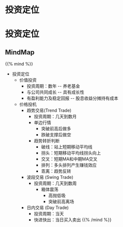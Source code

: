 # 投资定位


# 投资定位

## MindMap

{{% mind %}}
- 投资定位
  - 价值投资
    - 投资周期：数年 -- 养老基金
    - 与公司共同成长 -- 具有成长性
    - 有盈利能力及稳定回报 -- 股息收益分摊持有成本
  - 价格投机
    - 趋势交易(Trend Trade) 
      - 投资周期：几天到数月
      - 单边行情
        - 突破前高后做多
        - 跌破支撑后做空
      - 趋势转折判断
        - 破线：站上短期移动平均线
        - 拐头：短期移动平均线拐头向上
        - 交叉：短期MA和中期MA交叉
        - 排列：多头排列产生赚钱效应
        - 乖离：趋势反转
    - 波段交易 (Swing Trade)
      - 投资周期：几天到数周
        - 箱体震荡
          - 高抛低吸
          - 突破前高离场
    - 日内交易 (Day Trade)
      - 投资周期：当天
      - 快进快出：当日买入卖出
{{% /mind %}}
